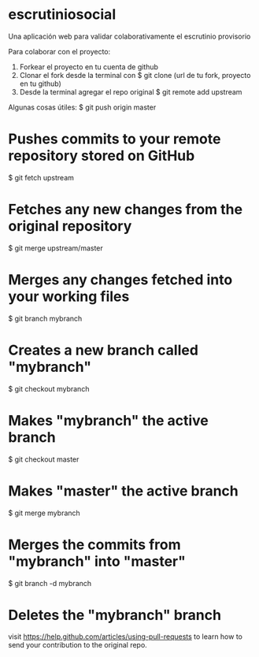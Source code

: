 escrutiniosocial
================

Una aplicación web para validar colaborativamente el escrutinio provisorio

Para colaborar con el proyecto:

1. Forkear el proyecto en tu cuenta de github
2. Clonar el fork desde la terminal con
    $ git clone (url de tu fork, proyecto en tu github)
3. Desde la terminal agregar el repo original
    $ git remote add upstream

Algunas cosas útiles:
$ git push origin master
# Pushes commits to your remote repository stored on GitHub
$ git fetch upstream
# Fetches any new changes from the original repository
$ git merge upstream/master
# Merges any changes fetched into your working files
$ git branch mybranch
# Creates a new branch called "mybranch"
$ git checkout mybranch
# Makes "mybranch" the active branch
$ git checkout master
# Makes "master" the active branch
$ git merge mybranch
# Merges the commits from "mybranch" into "master"
$ git branch -d mybranch
# Deletes the "mybranch" branch
visit https://help.github.com/articles/using-pull-requests
to learn how to send your contribution to the original repo.
